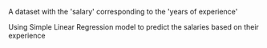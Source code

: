 A dataset with the 'salary' corresponding to the 'years of experience'

Using Simple Linear Regression model to predict the salaries based on their experience


